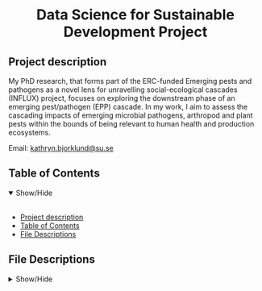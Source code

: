 <h1 align='center'>Data Science for Sustainable Development Project</h1>


## Project description

My PhD research, that forms part of the ERC-funded Emerging pests and pathogens as a novel lens for unravelling social-ecological cascades (INFLUX) project, focuses on exploring the downstream phase of an emerging pest/pathogen (EPP) cascade. In my work, I aim to assess the cascading impacts of emerging microbial pathogens, arthropod and plant pests within the bounds of being relevant to human health and production ecosystems.

Email: kathryn.bjorklund@su.se <br>


## Table of Contents
<details open>
<summary>Show/Hide</summary>
<br>

- [Project description](#project-description)
- [Table of Contents](#table-of-contents)
- [File Descriptions](#file-descriptions)


## File Descriptions
<details>
<a name="File_Description"></a>
<summary>Show/Hide</summary>
<br>
    

* <strong>CollectGoogleNewsURLs.R</strong>: Collect Google News URLs from RSS feed
* <strong>ScrapeGoogleNewsURLs.R</strong>: Extract publication date, full text, and domain from Google News URLs (HTML)
